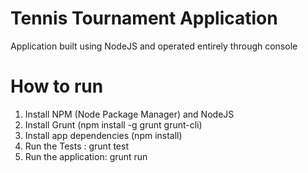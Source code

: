 # Tennis Tournament Application

Application built using NodeJS and operated entirely through console

# How to run

1. Install NPM (Node Package Manager) and NodeJS
2. Install Grunt (npm install -g grunt grunt-cli)
3. Install app dependencies (npm install)
4. Run the Tests : grunt test
5. Run the application: grunt run


